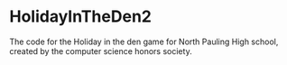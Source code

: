 # HolidayInTheDen2
The code for the Holiday in the den game for North Pauling High school, created by the computer science honors society.
